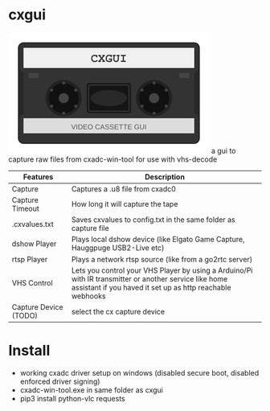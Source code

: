 # cxgui
![](cxgui.svg)
a gui to capture raw files from cxadc-win-tool for use with vhs-decode

| Features         | Description                          |
|------------------|--------------------------------------|
| Capture          | Captures a .u8 file from cxadc0 |
| Capture Timeout  | How long it will capture the tape
| .cxvalues.txt | Saves cxvalues to config.txt in the same folder as capture file  |
| dshow Player     | Plays local dshow device (like Elgato Game Capture, Hauggpuge USB2-Live etc) |
| rtsp Player      | Plays a network rtsp source (like from a go2rtc server) |
| VHS Control      | Lets you control your VHS Player by using a Arduino/Pi with IR transmitter or another service like home assistant if you haved it set up as http reachable webhooks |
| Capture Device (TODO) | select the cx capture device

# Install

* working cxadc driver setup on windows (disabled secure boot, disabled enforced driver signing)
* cxadc-win-tool.exe in same folder as cxgui
* pip3 install python-vlc requests
